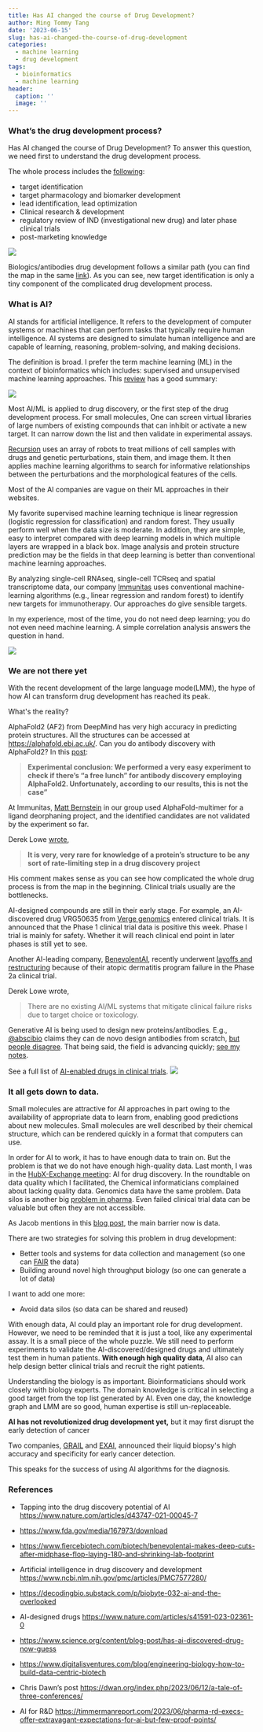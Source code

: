 ```yaml
---
title: Has AI changed the course of Drug Development?
author: Ming Tommy Tang
date: '2023-06-15'
slug: has-ai-changed-the-course-of-drug-development
categories:
  - machine learning
  - drug development
tags:
  - bioinformatics
  - machine learning
header:
  caption: ''
  image: ''
---
```


### What’s the drug development process?

Has AI changed the course of Drug Development? To answer this question, we need first to understand the drug development process. 

The whole process includes the [following](https://ncats.nih.gov/translation/maps): 

- target identification
- target pharmacology and biomarker development
- lead identification, lead optimization
- Clinical research & development
- regulatory review of IND (investigational new drug) and later phase clinical trials
- post-marketing knowledge

![](/img/drug_small.png)

Biologics/antibodies drug development follows a similar path (you can find the map in the same [link](https://ncats.nih.gov/translation/maps)). As you can see, new target identification is only a tiny component of the complicated drug development process.

### What is AI?

AI stands for artificial intelligence. It refers to the development of computer systems or machines that can perform tasks that typically require human intelligence. AI systems are designed to simulate human intelligence and are capable of learning, reasoning, problem-solving, and making decisions.

The definition is broad. I prefer the term machine learning (ML) in the context of bioinformatics which includes: supervised and unsupervised machine learning approaches. This [review](https://www.mdpi.com/1422-0067/22/6/2903) has a good summary:

![](/img/AI_bio.png)

Most AI/ML is applied to drug discovery, or the first step of the drug development process.  For small molecules, One can screen virtual libraries of large numbers of existing compounds that can inhibit or activate a new target. It can narrow down the list and then validate in experimental assays. 

[Recursion](https://www.recursion.com/) uses an array of robots to treat millions of cell samples with drugs and genetic perturbations, stain them, and image them. It then applies machine learning algorithms to search for informative relationships between the perturbations and the morphological features of the cells.

Most of the AI companies are vague on their ML approaches in their websites.

My favorite supervised machine learning technique is linear regression (logistic regression for classification) and random forest. They usually perform well when the data size is moderate. In addition, they are simple, easy to interpret compared with deep learning models in which multiple layers are wrapped in a black box. Image analysis and protein structure prediction may be the fields in that deep learning is better than conventional machine learning approaches.

By analyzing single-cell RNAseq, single-cell TCRseq and spatial transcriptome data, our company [Immunitas](https://www.immunitastx.com/) uses conventional machine-learning algorithms (e.g., linear regression and random forest) to identify new targets for immunotherapy. Our approaches do give sensible targets. 

In my experience,  most of the time, you do not need deep learning; you do not even need machine learning. A simple correlation analysis answers the question in hand.

![](/img/ML_meme.jpeg)

### We are not there yet

With the recent development of the large language mode(LMM), the hype of how AI can transform drug development has reached its peak. 

What's the reality?

AlphaFold2 (AF2) from DeepMind has very high accuracy in predicting protein structures. All the structures can be accessed at https://alphafold.ebi.ac.uk/. Can you do antibody discovery with AlphaFold2? In this [post](https://www.naturalantibody.com/use-case/deepmind-alphafold-for-antibody-discovery-whats-the-status/):  

>**Experimental conclusion: We performed a very easy experiment to check if there’s “a free lunch” for antibody discovery employing AlphaFold2. Unfortunately, according to our results, this is not the case”** 

At Immunitas, [Matt Bernstein](https://twitter.com/Matthew_N_B) in our group used AlphaFold-multimer for a ligand deorphaning project, and the identified candidates are not validated by the experiment so far.

Derek Lowe [wrote](https://www.chemistryworld.com/opinion/why-alphafold-wont-revolutionise-drug-discovery/4016051.article),

>**It is very, very rare for knowledge of a protein’s structure to be any sort of rate-limiting step in a drug discovery project** 

His comment makes sense as you can see how complicated the whole drug process is from the map in the beginning. Clinical trials usually are the bottlenecks. 

AI-designed compounds are still in their early stage. For example, an AI-discovered drug VRG50635 from [Verge genomics](https://www.vergegenomics.com/) entered clinical trials. It is announced that the Phase 1 clinical trial data is positive this week. Phase I trial is mainly for safety. Whether it will reach clinical end point in later phases is still yet to see.

Another AI-leading company, [BenevolentAI](https://www.benevolent.com/), recently underwent [layoffs and restructuring](https://endpts.com/benevolentai-lays-off-around-180-staffers-cuts-pipeline-programs-in-reorg/) because of their atopic dermatitis program failure in the Phase 2a clinical trial. 

Derek Lowe wrote,

>There are no existing AI/ML systems that mitigate clinical failure risks due to target choice or toxicology.

Generative AI is being used to design new proteins/antibodies. E.g., [@abscibio](https://twitter.com/abscibio) claims they can de novo design antibodies from scratch, [but people disagree](https://twitter.com/SurgeBiswas/status/1613232556673224705). That being said, the field is advancing quickly; [see my notes](https://github.com/crazyhottommy/Machine_learning_drug_discovery#proteinantibody-design).

See a full list of [AI-enabled drugs in clinical trials]( https://www.nature.com/articles/s41591-023-02361-0).
![](/img/AI_drugs.png)

### It all gets down to data.

Small molecules are attractive for AI approaches in part owing to the availability of appropriate data to learn from, enabling good predictions about new molecules. Small molecules are well described by their chemical structure, which can be rendered quickly in a format that computers can use. 

In order for AI to work, it has to have enough data to train on. But the problem is that we do not have enough high-quality data. Last month, I was in the [HubX-Exchange meeting](https://www.hub-xchange.com/xchanges/): AI for drug discovery. In the roundtable on data quality which I facilitated, the Chemical informaticians complained about lacking quality data. Genomics data have the same problem. Data silos is another big [problem in pharma](https://timmermanreport.com/2023/06/pharma-rd-execs-offer-extravagant-expectations-for-ai-but-few-proof-points/). Even failed clinical trial data can be valuable but often they are not accessible. 

As Jacob mentions in this [blog post](https://www.digitalisventures.com/blog/engineering-biology-how-to-build-data-centric-biotech), the main barrier now is data. 

There are two strategies for solving this problem in drug development:

- Better tools and systems for data collection and management (so one can [FAIR](https://www.go-fair.org/fair-principles/) the data)
- Building around novel high throughput biology (so one can generate a lot of data)

I want to add one more:

- Avoid data silos (so data can be shared and reused)

With enough data, AI could play an important role for drug development. However, we need to be reminded that it is just a tool, like any experimental assay. It is a small piece of the whole puzzle. We still need to perform experiments to validate the AI-discovered/designed drugs and ultimately test them in human patients. **With enough high quality data**, AI also can help design better clinical trials and recruit the right patients.

Understanding the biology is as important. Bioinformaticians should work closely with biology experts. The domain knowledge is critical in selecting a good target from the top list generated by AI.  Even one day, the knowledge graph and LMM are so good, human expertise is still un-replaceable. 


**AI has not revolutionized drug development yet,** but it may first disrupt the early detection of cancer

Two companies, [GRAIL](
https://www.enidnews.com/region/grail-and-university-of-oxford-to-present-results-from-first-prospective-study-of-multi-cancer/article_de08bd8d-9dec-5d8f-b8e8-99a5a938ef52.html) and [EXAI](https://www.exai.bio/news/exai-bio-to-present-new-non-small-cell-lung-cancer-early-detection-data-at-the-american-association-for-cancer-research-aacr-2023-annual-meeting), announced their liquid biopsy's high accuracy and specificity for early cancer detection.  

This speaks for the success of using AI algorithms for the diagnosis.




### References

* Tapping into the drug discovery potential of AI https://www.nature.com/articles/d43747-021-00045-7

* https://www.fda.gov/media/167973/download

* https://www.fiercebiotech.com/biotech/benevolentai-makes-deep-cuts-after-midphase-flop-laying-180-and-shrinking-lab-footprint

* Artificial intelligence in drug discovery and development https://www.ncbi.nlm.nih.gov/pmc/articles/PMC7577280/

* https://decodingbio.substack.com/p/biobyte-032-ai-and-the-overlooked

* AI-designed drugs https://www.nature.com/articles/s41591-023-02361-0

* https://www.science.org/content/blog-post/has-ai-discovered-drug-now-guess

* https://www.digitalisventures.com/blog/engineering-biology-how-to-build-data-centric-biotech

* Chris Dawn’s post  https://dwan.org/index.php/2023/06/12/a-tale-of-three-conferences/

* AI for R&D  https://timmermanreport.com/2023/06/pharma-rd-execs-offer-extravagant-expectations-for-ai-but-few-proof-points/
